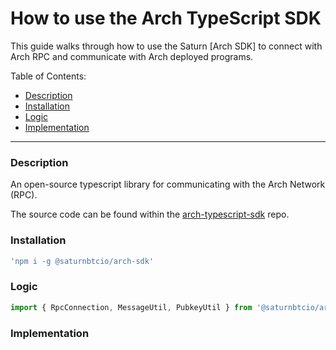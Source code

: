 # How to use the Arch TypeScript SDK

This guide walks through how to use the Saturn [Arch SDK] to connect with Arch RPC and communicate with Arch deployed programs.

Table of Contents:
- [Description]
- [Installation]
- [Logic]
- [Implementation]
---

### Description
An open-source typescript library for communicating with the Arch Network (RPC).

The source code can be found within the [arch-typescript-sdk] repo.

### Installation
```bash
'npm i -g @saturnbtcio/arch-sdk'
```

### Logic

```typescript
import { RpcConnection, MessageUtil, PubkeyUtil } from '@saturnbtcio/arch-sdk';
```

### Implementation


<!-- Internal -->
[Description]: #description
[Installation]: #installation
[Logic]: #logic
[Implementation]: #implementation

<!-- External -->
[arch-typescript-sdk]: https://github.com/saturnBTC/arch-typescript-sdk
